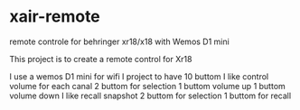 # xair-remote
remote controle for behringer  xr18/x18 with Wemos D1 mini

This project is to create a remote control for Xr18

I use a wemos D1 mini for wifi
I project to have 10 buttom 
I like  control volume for each canal 
 2 buttom for selection
 1 buttom volume up
 1 buttom volume down
I like recall snapshot
 2 buttom for selection
 1 buttom for recall 
  
